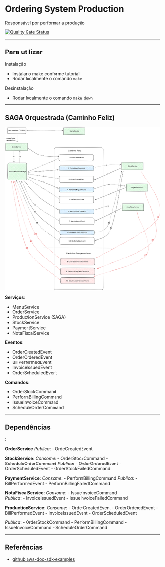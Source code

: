 
# Ordering System Production

Responsável por performar a produção

[![Quality Gate Status](https://sonarcloud.io/api/project_badges/measure?project=bluesburger_orderingsystem-production&metric=alert_status)](https://sonarcloud.io/summary/new_code?id=bluesburger_orderingsystem-production)

---

<h2>Para utilizar</h2>

Instalação
- Instalar o make conforme tutorial
- Rodar localmente o comando `make`

Desinstalação
- Rodar localmente o comando `make down`

-----

<h2>SAGA Orquestrada (Caminho Feliz)</h2>

<img src="./assets/saga-orquestrada.png" alt="Saga Orquestrada!" style="width:1024px; display: block; margin: auto;" />

**Serviços**:
- MenuService
- OrderService
- ProductionService (SAGA)
- StockService
- PaymentService
- NotaFiscalService

**Eventos**:
- OrderCreatedEvent
- OrderOrderedEvent
- BillPerformedEvent
- InvoiceIssuedEvent
- OrderScheduledEvent

**Comandos**:
- OrderStockCommand
- PerformBillingCommand
- IssueInvoiceCommand
- ScheduleOrderCommand

---

<h2>Dependências</h2>:

**OrderService**
_Publica_:
	- OrdeCreatedEvent

**StockService**:
_Consome_:
	- OrderStockCommand
	- ScheduleOrderCommand
_Publica_:
	- OrderOrderedEvent
	- OrderScheduledEvent
	- OrderStockFailedCommand

**PaymentService**:
_Consome_:
	- PerformBillingCommand
_Publica_:
	- BillPerformedEvent
	- PerformBillingFailedCommand
	
**NotaFiscalService**:
_Consome_:
	- IssueInvoiceCommand	
_Publica_:
	- InvoiceIssuedEvent
	- IssueInvoiceFailedCommand
	
**ProductionService**:
_Consome_:
	- OrderCreatedEvent
	- OrderOrderedEvent
	- BillPerformedEvent
	- InvoiceIssuedEvent
	- OrderScheduledEvent
	
_Publica_:
	- OrderStockCommand
	- PerformBillingCommand
	- IssueInvoiceCommand
	- ScheduleOrderCommand

---
	
<h2>Referências</h2>

- [github aws-doc-sdk-examples](https://github.com/awsdocs/aws-doc-sdk-examples/tree/main/java)